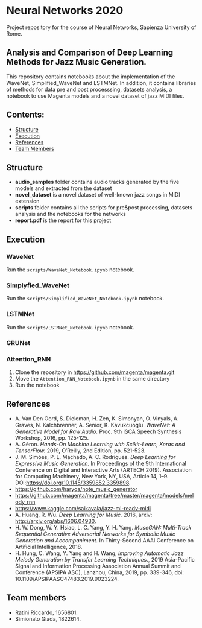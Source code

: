 # Neural Networks 2020
Project repository for the course of Neural Networks, Sapienza University of Rome.

## Analysis and Comparison of Deep Learning Methods for Jazz Music Generation.

This repository contains notebooks about the implementation of the WaveNet, Simplified_WaveNet and LSTMNet. In addition, it contains libraries of methods for data pre and post processsing, datasets analysis, a notebook to use Magenta models and a novel dataset of jazz MIDI files.


## Contents:

- [Structure](#structure)
- [Execution](#execution)
- [References](#references)
- [Team Members](#team-members)

## Structure
- **audio_samples** folder contains audio tracks generated by the five models and extracted from the dataset
- **novel_dataset** is a novel dataset of well-known jazz songs in MIDI extension 
- **scripts** folder contains all the scripts for pre&post processing, datasets analysis and the notebooks for the networks
- **report.pdf** is the report for this project

## Execution

### WaveNet

Run the `scripts/WaveNet_Notebook.ipynb` notebook.

### Simplyfied_WaveNet

Run the `scripts/Simplified_WaveNet_Notebook.ipynb` notebook.
 
 ### LSTMNet
 
Run the `scripts/LSTMNet_Notebook.ipynb` notebook.

### GRUNet

### Attention_RNN

1. Clone the repository in https://github.com/magenta/magenta.git
2. Move the `Attention_RNN_Notebook.ipynb` in the same directory
3. Run the notebook

## References
- A. Van Den Oord, S. Dieleman, H. Zen, K. Simonyan, O. Vinyals, A. Graves, N. Kalchbrenner, A. Senior, K. Kavukcuoglu. *WaveNet: A Generative Model for Raw Audio.* Proc. 9th ISCA Speech Synthesis Workshop, 2016, pp. 125-125.
- A. Géron. *Hands-On Machine Learning with Scikit-Learn, Keras and TensorFlow.* 2019, O’Reilly, 2nd Edition, pp. 521-523.
- J. M. Simões, P. L. Machado, A. C. Rodrigues. *Deep Learning for Expressive Music Generation.* In Proceedings of the 9th International Conference on Digital and Interactive Arts (ARTECH 2019). Association for Computing Machinery, New York, NY, USA, Article 14, 1–9. DOI:https://doi.org/10.1145/3359852.3359898.
- https://github.com/haryoa/note_music_generator
- https://github.com/magenta/magenta/tree/master/magenta/models/melody_rnn
- https://www.kaggle.com/saikayala/jazz-ml-ready-midi
- A. Huang, R. Wu. *Deep Learning for Music.* 2016, arxiv: http://arxiv.org/abs/1606.04930.
- H. W. Dong, W. Y. Hsiao, L. C. Yang, Y. H. Yang. *MuseGAN: Multi-Track Sequential Generative Adversarial Networks for Symbolic Music Generation and Accompaniment.* In Thirty-Second AAAI Conference on Artificial Intelligence, 2018.
- H. Hung, C. Wang, Y. Yang and H. Wang, *Improving Automatic Jazz Melody Generation by Transfer Learning Techniques.*, 2019 Asia-Pacific Signal and Information Processing Association Annual Summit and Conference (APSIPA ASC), Lanzhou, China, 2019, pp. 339-346, doi: 10.1109/APSIPAASC47483.2019.9023224.

## Team members
- Ratini Riccardo, 1656801.
- Simionato Giada, 1822614.
